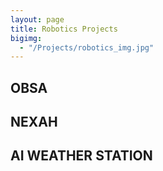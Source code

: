 ```yaml
---
layout: page
title: Robotics Projects
bigimg: 
  - "/Projects/robotics_img.jpg"
---
```




## OBSA

## NEXAH

## AI WEATHER STATION

